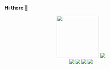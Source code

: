 ### Hi there 👋

<div align="center">
    <img height="140px" src="https://github-readme-stats.vercel.app/api?username=shallow960&show_icons=true&theme=radical">
    <img src="https://github-readme-stats.vercel.app/api/top-langs/?username=shallow960&layout=compact">
</div>
<div align="center">
    <img src="https://img.shields.io/badge/JavaScript-F7DF1E?style=for-the-badge&logo=JavaScript&logoColor=white">
    <img src="https://img.shields.io/badge/HTML5-E34F26?style=for-the-badge&logo=html5&logoColor=white">
    <img src="https://img.shields.io/badge/CSS-239120?&style=for-the-badge&logo=css3&logoColor=white">
    <img src="	https://img.shields.io/badge/Java-ED8B00?style=for-the-badge&logo=openjdk&logoColor=white">
    
</div>
